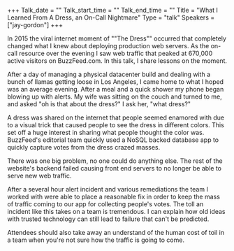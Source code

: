 +++
Talk_date = ""
Talk_start_time = ""
Talk_end_time = ""
Title = "What I Learned From A Dress, an On-Call Nightmare"
Type = "talk"
Speakers = ["jay-gordon"]
+++

In 2015 the viral internet moment of ""The Dress"" occurred that completely changed what I knew about deploying production web servers.  As the on-call resource over the evening I saw web traffic that peaked at 670,000 active visitors on BuzzFeed.com. In this talk, I share lessons on the moment.

After a day of managing a physical datacenter build and dealing with a bunch of llamas getting loose in Los Angeles, I came home to what I hoped was an average evening.  After a meal and a quick shower my phone began blowing up with alerts.  My wife was sitting on the couch and turned to me, and asked "oh is that about the dress?"  I ask her, "what dress?"

A dress was shared on the internet that people seemed enamored with due to a visual trick that caused people to see the dress in different colors.  This set off a huge interest in sharing what people thought the color was.  BuzzFeed's editorial team quickly used a NoSQL backed database app to quickly capture votes from the dress crazed masses.

There was one big problem, no one could do anything else.  The rest of the website's backend failed causing front end servers to no longer be able to serve new web traffic.

After a several hour alert incident and various remediations the team I worked with were able to place a reasonable fix in order to keep the mass of traffic coming to our app for collecting people's votes.  The toll an incident like this takes on a team is tremendous.  I can explain how old ideas with trusted technology can still lead to failure that can't be predicted.  

Attendees should also take away an understand of the human cost of toil in a team when you're not sure how the traffic is going to come.
